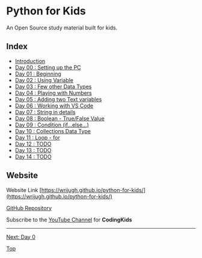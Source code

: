 # Python for Kids

An Open Source study material built for kids.

## Index

- [Introduction](#introduction)
- [Day 00 : Setting up the PC](00-day00.md)
- [Day 01 : Beginning](01-day01.md)
- [Day 02 : Using Variable](02-day02.md)
- [Day 03 : Few other Data Types](03-day03.md)
- [Day 04 : Playing with Numbers](04-day04.md)
- [Day 05 : Adding two Text variables](05-day05.md)
- [Day 06 : Working with VS Code](06-day06.md)
- [Day 07 : String in details](07-day07.md)
- [Day 08 : Boolean - True/False Value](08-day08.md)
- [Day 09 : Condition (if...else...)](09-day09.md)
- [Day 10 : Collections Data Type](10-day10.md)
- [Day 11 : Loop - for](11-day11.md)
- [Day 12 : TODO](12-day12.md)
- [Day 13 : TODO](13-day13.md)
- [Day 14 : TODO](14-day14.md)
<!-- - [Day 11 : TODO](11-day11.md) -->

## Website

Website Link [https://wrijugh.github.io/python-for-kids/](https://wrijugh.github.io/python-for-kids/)

[GitHub Repository](https://github.com/wrijugh/python-for-kids)

Subscribe to the [YouTube Channel](https://www.youtube.com/playlist?list=PLH60I37xI-jmDGHF1S_2ld5Gb7x0tP0Fp) for **CodingKids**

<!--
> Using Editor (Installing VS Code and Python and Configuring it)
> 
> Commenting the code 
# Disucuss about Setting VS Code with Python 
# Record videos for all the modules. 
-->

---

[Next: Day 0](00-day00.md)

[Top](#index)
